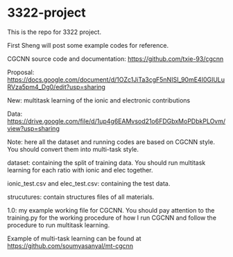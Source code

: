 # 3322-project
This is the repo for 3322 project.

First Sheng will post some example codes for reference.

CGCNN source code and documentation: https://github.com/txie-93/cgcnn

Proposal: 
https://docs.google.com/document/d/1OZc1JiTa3cgF5nNISI_90mE4I0GIULuRVza5pm4_Dg0/edit?usp=sharing


New: multitask learning of the ionic and electronic contributions

Data: https://drive.google.com/file/d/1up4g6EAMvsod21o6FDGbxMoPDbkPLOvm/view?usp=sharing

Note: here all the dataset and running codes are based on CGCNN style. You should convert them into multi-task style.

dataset: containing the split of training data. You should run multitask learning for each ratio with ionic and elec together.

ionic_test.csv and elec_test.csv: containing the test data.

strucutures: contain structures files of all materials.

1.0: my example working file for CGCNN. You should pay attention to the training.py for the working procedure of how I run CGCNN and follow the procedure to run multitask learning. 

Example of multi-task learning can be found at https://github.com/soumyasanyal/mt-cgcnn
